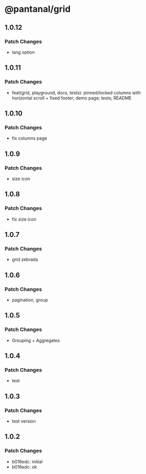 # @pantanal/grid

## 1.0.12

### Patch Changes

- lang option

## 1.0.11

### Patch Changes

- feat(grid, playground, docs, tests): pinned/locked columns with horizontal scroll + fixed footer; demo page; tests; README

## 1.0.10

### Patch Changes

- fix columns page

## 1.0.9

### Patch Changes

- size icon

## 1.0.8

### Patch Changes

- fix size icon

## 1.0.7

### Patch Changes

- grid zebrada

## 1.0.6

### Patch Changes

- pagination, group

## 1.0.5

### Patch Changes

- Grouping + Aggregates

## 1.0.4

### Patch Changes

- test

## 1.0.3

### Patch Changes

- test version

## 1.0.2

### Patch Changes

- b016edc: initial
- b016edc: ok
